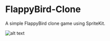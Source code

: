 # FlappyBird-Clone
A simple FlappyBird clone game using SpriteKit.

![alt text](http://sl.uploads.im/bVs7d.png)

